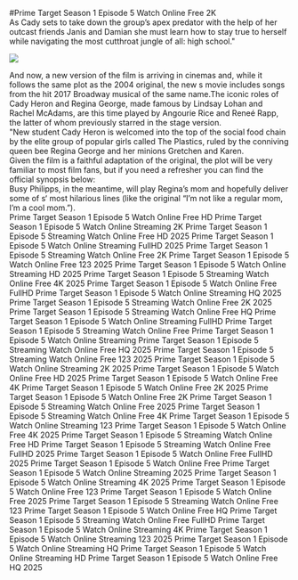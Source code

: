 #Prime Target Season 1 Episode 5 Watch Online Free 2K  
As Cady sets to take down the group’s apex predator with the help of her outcast friends Janis and Damian she must learn how to stay true to herself while navigating the most cutthroat jungle of all: high school."  
  
[![](https://i.imgur.com/qSNzIqt.png)](https://movie.rssnews.media/OAARsrfWi.php)  
  
And now, a new version of the film is arriving in cinemas and, while it follows the same plot as the 2004 original, the new s movie includes songs from the hit 2017 Broadway musical of the same name.The iconic roles of Cady Heron and Regina George, made famous by Lindsay Lohan and Rachel McAdams, are this time played by Angourie Rice and Reneé Rapp, the latter of whom previously starred in the stage version.  
"New student Cady Heron is welcomed into the top of the social food chain by the elite group of popular girls called The Plastics, ruled by the conniving queen bee Regina George and her minions Gretchen and Karen.  
Given the film is a faithful adaptation of the original, the plot will be very familiar to most film fans, but if you need a refresher you can find the official synopsis below:  
Busy Philipps, in the meantime, will play Regina’s mom and hopefully deliver some of s‘ most hilarious lines (like the original “I’m not like a regular mom, I’m a cool mom.”).  
Prime Target Season 1 Episode 5 Watch Online Free HD
Prime Target Season 1 Episode 5 Watch Online Streaming 2K
Prime Target Season 1 Episode 5 Streaming Watch Online Free HD 2025
Prime Target Season 1 Episode 5 Watch Online Streaming FullHD 2025
Prime Target Season 1 Episode 5 Streaming Watch Online Free 2K
Prime Target Season 1 Episode 5 Watch Online Free 123 2025
Prime Target Season 1 Episode 5 Watch Online Streaming HD 2025
Prime Target Season 1 Episode 5 Streaming Watch Online Free 4K 2025
Prime Target Season 1 Episode 5 Watch Online Free FullHD
Prime Target Season 1 Episode 5 Watch Online Streaming HQ 2025
Prime Target Season 1 Episode 5 Streaming Watch Online Free 2K 2025
Prime Target Season 1 Episode 5 Streaming Watch Online Free HQ
Prime Target Season 1 Episode 5 Watch Online Streaming FullHD
Prime Target Season 1 Episode 5 Streaming Watch Online Free
Prime Target Season 1 Episode 5 Watch Online Streaming
Prime Target Season 1 Episode 5 Streaming Watch Online Free HQ 2025
Prime Target Season 1 Episode 5 Streaming Watch Online Free 123 2025
Prime Target Season 1 Episode 5 Watch Online Streaming 2K 2025
Prime Target Season 1 Episode 5 Watch Online Free HD 2025
Prime Target Season 1 Episode 5 Watch Online Free 4K
Prime Target Season 1 Episode 5 Watch Online Free 2K 2025
Prime Target Season 1 Episode 5 Watch Online Free 2K
Prime Target Season 1 Episode 5 Streaming Watch Online Free 2025
Prime Target Season 1 Episode 5 Streaming Watch Online Free 4K
Prime Target Season 1 Episode 5 Watch Online Streaming 123
Prime Target Season 1 Episode 5 Watch Online Free 4K 2025
Prime Target Season 1 Episode 5 Streaming Watch Online Free HD
Prime Target Season 1 Episode 5 Streaming Watch Online Free FullHD 2025
Prime Target Season 1 Episode 5 Watch Online Free FullHD 2025
Prime Target Season 1 Episode 5 Watch Online Free
Prime Target Season 1 Episode 5 Watch Online Streaming 2025
Prime Target Season 1 Episode 5 Watch Online Streaming 4K 2025
Prime Target Season 1 Episode 5 Watch Online Free 123
Prime Target Season 1 Episode 5 Watch Online Free 2025
Prime Target Season 1 Episode 5 Streaming Watch Online Free 123
Prime Target Season 1 Episode 5 Watch Online Free HQ
Prime Target Season 1 Episode 5 Streaming Watch Online Free FullHD
Prime Target Season 1 Episode 5 Watch Online Streaming 4K
Prime Target Season 1 Episode 5 Watch Online Streaming 123 2025
Prime Target Season 1 Episode 5 Watch Online Streaming HQ
Prime Target Season 1 Episode 5 Watch Online Streaming HD
Prime Target Season 1 Episode 5 Watch Online Free HQ 2025
